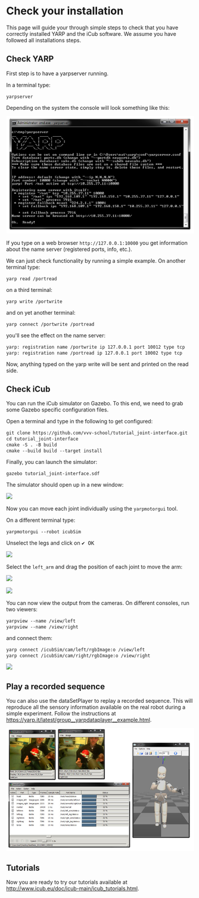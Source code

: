 # Check your installation

This page will guide your through simple steps to check
that you have correctly installed YARP and the iCub software. We assume
you have followed all installations steps.

## Check YARP

First step is to have a yarpserver running.

In a terminal type:

```console
yarpserver
```

Depending on the system the console will look something like this:

![](img/yarpserver.jpg)

If you type on a web browser `http://127.0.0.1:10000` you get
information about the name server (registered ports, info, etc.).

We can just check functionality by running a simple example. On another
terminal type:

```console
yarp read /portread
```

on a third terminal:

```console
yarp write /portwrite
```

and on yet another terminal:

```console
yarp connect /portwrite /portread
```

you'll see the effect on the name server:

```console
yarp: registration name /portwrite ip 127.0.0.1 port 10012 type tcp
yarp: registration name /portread ip 127.0.0.1 port 10002 type tcp
```

Now, anything typed on the yarp write will be sent and printed on the
read side.

## Check iCub
You can run the iCub simulator on Gazebo.
To this end, we need to grab some Gazebo specific configuration files.

Open a terminal and type in the following to get configured:

```console
git clone https://github.com/vvv-school/tutorial_joint-interface.git
cd tutorial_joint-interface
cmake -S . -B build
cmake --build build --target install
```

Finally, you can launch the simulator:

```console
gazebo tutorial_joint-interface.sdf
```

The simulator should open up in a new window:

![](img/icub-gazebo-1.png)

Now you can move each joint individually using the `yarpmotorgui` tool.

On a different terminal type:

```console
yarpmotorgui --robot icubSim
```

Unselect the legs and click on <kbd>✔️ OK</kbd>

![](img/yarpmotorgui-1.png)

Select the `left_arm` and drag the position of each joint to move the
arm:

![](img/yarpmotorgui-2.png)

![](img/icub-gazebo-2.png)

You can now view the output from the cameras. On different consoles, run
two viewers:

```console
yarpview --name /view/left
yarpview --name /view/right
```

and connect them:

```console
yarp connect /icubSim/cam/left/rgbImage:o /view/left
yarp connect /icubSim/cam/right/rgbImage:o /view/right
```

![](img/icub-gazebo-3.png)

## Play a recorded sequence
You can also use the dataSetPlayer to replay a recorded sequence. This
will reproduce all the sensory information available on the real robot
during a simple experiment. Follow the instructions at https://yarp.it/latest/group__yarpdataplayer__example.html.

![](img/datasetplayer-example.jpg)

## Tutorials
Now you are ready to try our tutorials available at http://www.icub.eu/doc/icub-main/icub_tutorials.html.
